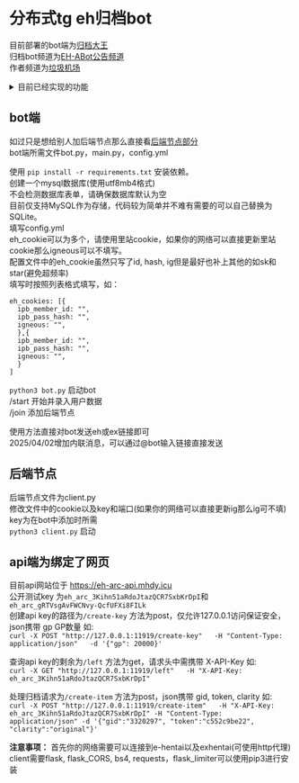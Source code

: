 # 分布式tg eh归档bot
目前部署的bot端为[归档大王](https://t.me/ehentai_archive_bot)  
归档bot频道为[EH-ABot公告频道](https://t.me/EH_ArBot)  
作者频道为[垃圾机场](https://t.me/lajijichang) 
<details>
  <summary>目前已经实现的功能</summary>

1. - 接收到ex/eh链接后返回解析后的图片以及说明
  - ![](https://fj.mhdy.shop/2025-04-17-20-31-26_20250417203126858.png)
2. - 获取一周内获取归档链接次数最多的5本
  - ![](https://fj.mhdy.shop/2025-04-17-20-36-09_20250417203609010.png)
3. - 查看最近5个被归档的本子
  - ![](https://fj.mhdy.shop/2025-04-17-20-37-30_20250417203730073.png)
4. - 签到获取GP(bot货币与EH无关)
  - ![](https://fj.mhdy.shop/2025-04-17-20-39-13_20250417203913183.png)
5. - 白名单用户可以看到当前全部节点状态(普通用户只能看到数量)
  - ![](https://fj.mhdy.shop/2025-04-17-20-40-40_20250417204040100.png)
6. - 查看本人使用次数及GP
  - ![](https://fj.mhdy.shop/2025-04-17-20-41-56_20250417204156293.png)
7. - 可以已礼物的方式赠送GP，接收方会得到bot的提醒
  - ![](https://fj.mhdy.shop/2025-04-17-20-47-54_20250417204754104.png)
8. - 管理员主动给用户添加GP 
  - ![](https://fj.mhdy.shop/2025-04-17-20-47-08_20250417204708454.png)
9. 1. 内联消息
  1. - 通过内联消息的按钮查看信息和签到
      -   ![](https://fj.mhdy.shop/2025-04-17-20-58-34_20250417205834258.png)
  2. - 通过内联消息直接获取画廊解析和json源信息文件
      -   ![](https://fj.mhdy.shop/2025-04-17-20-59-48_20250417205948804.png)
10. - 添加节点以及管理员黑白名单的操作
    - ![](https://fj.mhdy.shop/2025-04-17-21-01-26_20250417210126569.png)
11. - 查看自己的eh主页信息

</details> 

## bot端
如过只是想给别人加后端节点那么直接看[后端节点部分](#后端节点)  
bot端所需文件bot.py，main.py，config.yml

使用 `pip install -r requirements.txt` 安装依赖。  
创建一个mysql数据库(使用utf8mb4格式)  
不会检测数据库表单，请确保数据库默认为空  
目前仅支持MySQL作为存储，代码较为简单并不难有需要的可以自己替换为SQLite。  
填写config.yml  
eh_cookie可以为多个，请使用里站cookie，如果你的网络可以直接更新里站cookie那么igneous可以不填写。  
配置文件中的eh_cookie虽然只写了id, hash, ig但是最好也补上其他的如sk和star(避免超频率)  
填写时按照列表格式填写，如：
```
eh_cookies: [{
  ipb_member_id: "",
  ipb_pass_hash: "",
  igneous: "",
  },{
  ipb_member_id: "",
  ipb_pass_hash: "",
  igneous: "",
  }
]
```
`python3 bot.py` 启动bot  
/start 开始并录入用户数据  
/join 添加后端节点  

使用方法直接对bot发送eh或ex链接即可  
2025/04/02增加内联消息，可以通过@bot输入链接直接发送

## 后端节点
后端节点文件为client.py  
修改文件中的cookie以及key和端口(如果你的网络可以直接更新ig那么ig可不填)  
key为在bot中添加时所需  
`python3 client.py` 启动  

## api端为绑定了网页
目前api网站位于 https://eh-arc-api.mhdy.icu  
公开测试key 为`eh_arc_3Kihn51aRdoJtazQCR7SxbKrDpI`和`eh_arc_gRTVsgAvFWCNvy-QcfUFXi8FILk`  
创建api key的路径为`/create-key` 方法为post，仅允许127.0.0.1访问保证安全，json携带 gp GP数量 如:  
`curl -X POST "http://127.0.0.1:11919/create-key"   -H "Content-Type: application/json"   -d '{"gp": 20000}'`  

查询api key的剩余为`/left` 方法为get，请求头中需携带 X-API-Key 如:  
`curl -X GET "http://127.0.0.1:11919/left"   -H "X-API-Key: eh_arc_3Kihn51aRdoJtazQCR7SxbKrDpI"`  

处理归档请求为`/create-item` 方法为post，json携带 gid, token, clarity 如:  
`curl -X POST "http://127.0.0.1:11919/create-item"   -H "X-API-Key: eh_arc_3Kihn51aRdoJtazQCR7SxbKrDpI" -H "Content-Type: application/json" -d '{"gid":"3320297", "token":"c552c9be22", "clarity":"original"}'`  

**注意事项：**
首先你的网络需要可以连接到e-hentai以及exhentai(可使用http代理)  
client需要flask, flask_CORS, bs4, requests，flask_limiter可以使用pip3进行安装